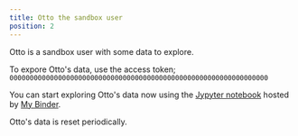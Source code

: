 ```yaml
---
title: Otto the sandbox user
position: 2
---
```


Otto is a sandbox user with some data to explore.

To expore Otto's data, use the access token;
`0000000000000000000000000000000000000000000000000000000000000000`

You can start exploring Otto's data now using the [Jypyter notebook](https://mybinder.org/v2/gh/memair/jupyter/master) hosted by [My Binder](https://mybinder.org).

Otto's data is reset periodically.
